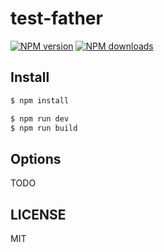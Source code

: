# test-father

[![NPM version](https://img.shields.io/npm/v/test-father.svg?style=flat)](https://npmjs.com/package/test-father)
[![NPM downloads](http://img.shields.io/npm/dm/test-father.svg?style=flat)](https://npmjs.com/package/test-father)

## Install

```bash
$ npm install
```

```bash
$ npm run dev
$ npm run build
```

## Options

TODO

## LICENSE

MIT
